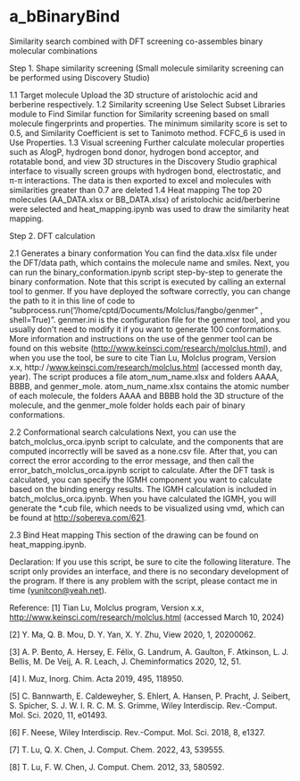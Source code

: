 # a_bBinaryBind
Similarity search combined with DFT screening co-assembles binary molecular combinations

Step 1.  Shape similarity screening (Small molecule similarity screening can be performed using Discovery Studio)

1.1 Target molecule
	Upload the 3D structure of aristolochic acid and berberine respectively.
1.2 Similarity screening
	Use Select Subset Libraries module to Find Similar function for Similarity screening based on small molecule fingerprints and properties. The minimum similarity score is set to 0.5, and Similarity Coefficient is set to Tanimoto method. FCFC_6 is used in Use Properties. 
1.3 Visual screening
	Further calculate molecular properties such as AlogP, hydrogen bond donor, hydrogen bond acceptor, and rotatable bond, and view 3D structures in the Discovery Studio graphical interface to visually screen groups with hydrogen bond, electrostatic, and π-π interactions. The data is then exported to excel and molecules with similarities greater than 0.7 are deleted
1.4 Heat mapping
	The top 20 molecules (AA_DATA.xlsx or BB_DATA.xlsx) of aristolochic acid/berberine were selected and heat_mapping.ipynb was used to draw the similarity heat mapping.

Step 2. DFT calculation

2.1 Generates a binary conformation
	You can find the data.xlsx file under the DFT/data path, which contains the molecule name and smiles. 
	Next, you can run the binary_conformation.ipynb script step-by-step to generate the binary conformation. Note that this script is executed by calling an external tool to genmer. If you have deployed the software correctly, you can change the path to it in this line of code to “subprocess.run(”/home/cptd/Documents/Molclus/fangbo/genmer” , shell=True)”. genmer.ini is the configuration file for the genmer tool, and you usually don't need to modify it if you want to generate 100 conformations. More information and instructions on the use of the genmer tool can be found on this website (http://www.keinsci.com/research/molclus.html), and when you use the tool, be sure to cite Tian Lu, Molclus program, Version x.x, http:/ /www.keinsci.com/research/molclus.html (accessed month day, year). The script produces a file atom_num_name.xlsx and folders AAAA, BBBB, and genmer_mole. atom_num_name.xlsx contains the atomic number of each molecule, the folders AAAA and BBBB hold the 3D structure of the molecule, and the genmer_mole folder holds each pair of binary conformations.
	
2.2 Conformational search calculations
	Next, you can use the batch_molclus_orca.ipynb script to calculate, and the components that are computed incorrectly will be saved as a none.csv file. After that, you can correct the error according to the error message, and then call the error_batch_molclus_orca.ipynb script to calculate.
After the DFT task is calculated, you can specify the IGMH component you want to calculate based on the binding energy results. The IGMH calculation is included in batch_molclus_orca.ipynb. When you have calculated the IGMH, you will generate the *.cub file, which needs to be visualized using vmd, which can be found at http://sobereva.com/621.

2.3 Bind Heat mapping
	This section of the drawing can be found on heat_mapping.ipynb.


Declaration: If you use this script, be sure to cite the following literature. The script only provides an interface, and there is no secondary development of the program. If there is any problem with the script, please contact me in time (yunitcon@yeah.net).

Reference:
[1] Tian Lu, Molclus program, Version x.x, http://www.keinsci.com/research/molclus.html (accessed March 10, 2024)

[2]	Y. Ma, Q. B. Mou, D. Y. Yan, X. Y. Zhu, View 2020, 1, 20200062.

[3]	A. P. Bento, A. Hersey, E. Félix, G. Landrum, A. Gaulton, F. Atkinson, L. J. Bellis, M. De Veij, A. R. Leach, J. Cheminformatics 2020, 12, 51.

[4]	I. Muz, Inorg. Chim. Acta 2019, 495, 118950.

[5]	C. Bannwarth, E. Caldeweyher, S. Ehlert, A. Hansen, P. Pracht, J. Seibert, S. Spicher, S. J. W. I. R. C. M. S. Grimme, Wiley Interdiscip. Rev.-Comput. Mol. Sci. 2020, 11, e01493.

[6]	F. Neese, Wiley Interdiscip. Rev.-Comput. Mol. Sci. 2018, 8, e1327.

[7]	T. Lu, Q. X. Chen, J. Comput. Chem. 2022, 43, 539555.

[8]	T. Lu, F. W. Chen, J. Comput. Chem. 2012, 33, 580592.
